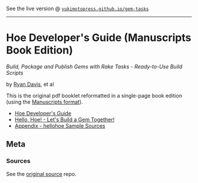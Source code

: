 See the live version @ [`yukimotopress.github.io/gem-tasks`](http://yukimotopress.github.io/gem-tasks)


---

# Hoe Developer's Guide (Manuscripts Book Edition)

_Build, Package and Publish Gems with Rake Tasks - Ready-to-Use Build Scripts_


by [Ryan Davis](https://github.com/zenspider), et al

This is the original pdf booklet reformatted in a single-page book edition (using the [Manuscripts format](http://manuscripts.github.io)).

- [Hoe Developer's Guide](index.md)
- [Hello, Hoe! - Let's Build a Gem Together!](hellohoe.md)
- [Appendix - hellohoe Sample Sources](sources.md)



## Meta

### Sources

See the [original source](https://github.com/seattlerb/hoe) repo.

